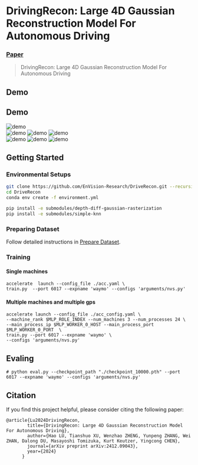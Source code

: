 # DrivingRecon: Large 4D Gaussian Reconstruction Model For Autonomous Driving
### [Paper](https://arxiv.org/abs/2412.09043)  

> DrivingRecon: Large 4D Gaussian Reconstruction Model For Autonomous Driving
## Demo

## Demo

<div class="video-container">
  <div class="row">
    <img src="./assets/s0.gif" alt="demo">
  </div>
  <div class="row">
    <img src="./assets/s6.gif" alt="demo">
    <img src="./assets/s7.gif" alt="demo">
    <img src="./assets/s8.gif" alt="demo">
  </div>
  <div class="row">
    <img src="./assets/s1.gif" alt="demo">
    <img src="./assets/s4.gif" alt="demo">
    <img src="./assets/s5.gif" alt="demo">
  </div>
</div>


## Getting Started

### Environmental Setups

```bash
git clone https://github.com/EnVision-Research/DriveRecon.git --recursive
cd DriveRecon
conda env create -f environment.yml

pip install -e submodules/depth-diff-gaussian-rasterization
pip install -e submodules/simple-knn
```

### Preparing Dataset
Follow detailed instructions in [Prepare Dataset](docs/prepare_data.md). 


### Training

#### Single machines
```
accelerate  launch --config_file ./acc.yaml \
train.py  --port 6017 --expname 'waymo' --configs 'arguments/nvs.py'
```


#### Multiple machines and multiple gps
```
accelerate launch --config_file ./acc_config.yaml \
--machine_rank $MLP_ROLE_INDEX --num_machines 3 --num_processes 24 \
--main_process_ip $MLP_WORKER_0_HOST --main_process_port $MLP_WORKER_0_PORT  \
train.py --port 6017 --expname 'waymo' \
--configs 'arguments/nvs.py'
```

## Evaling 
```
# python eval.py --checkpoint_path "./checkpoint_10000.pth" --port 6017 --expname 'waymo' --configs 'arguments/nvs.py'
```


## Citation

If you find this project helpful, please consider citing the following paper:
```
@article{Lu2024DrivingRecon,
        title={DrivingRecon: Large 4D Gaussian Reconstruction Model For Autonomous Driving},
        author={Hao LU, Tianshuo XU, Wenzhao ZHENG, Yunpeng ZHANG, Wei ZHAN, Dalong DU, Masayoshi Tomizuka, Kurt Keutzer, Yingcong CHEN},
        journal={arXiv preprint arXiv:2412.09043},
        year={2024}
      }
```
